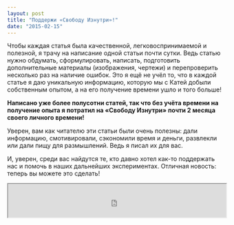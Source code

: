 ```yaml
---
layout: post
title: "Поддержи «Свободу Изнутри»!"
date: "2015-02-15"
---
```


Чтобы каждая статья была качественной, легковоспринимаемой и полезной, я трачу на написание одной статьи почти сутки. Ведь статью нужно обдумать, сформулировать, написать, подготовить дополнительные материалы (изображения, чертежи) и перепроверить несколько раз на наличие ошибок. Это я ещё не учёл то, что в каждой статье я даю уникальную информацию, которую мы с Катей добыли собственным опытом, а на его получение времени ушло и того больше!

**Написано уже более полусотни статей, так что без учёта времени на получение опыта я потратил на «Свободу Изнутри» почти 2 месяца своего личного времени!**

Уверен, вам как читателю эти статьи были очень полезны: дали информацию, смотивировали, сэкономили время и деньги, развлекли или дали пищу для размышлений. Ведь я писал их для вас.

И, уверен, среди вас найдутся те, кто давно хотел как-то поддержать нас и помочь в наших дальнейших экспериментах. Отличная новость: теперь вы можете это сделать!

<iframe src="https://money.yandex.ru/embed/donate.xml?account=410012799941183&amp;quickpay=donate&amp;payment-type-choice=on&amp;default-sum=&amp;targets=%D0%9F%D0%BE%D0%B4%D0%B4%D0%B5%D1%80%D0%B6%D0%BA%D0%B0+%C2%AB%D0%A1%D0%B2%D0%BE%D0%B1%D0%BE%D0%B4%D1%8B+%D0%98%D0%B7%D0%BD%D1%83%D1%82%D1%80%D0%B8%C2%BB&amp;project-name=&amp;project-site=&amp;button-text=05&amp;successURL=http%3A%2F%2Fsvobodaiznutri.ru%2Fspasibo%2F" width="507" height="78"></iframe>
